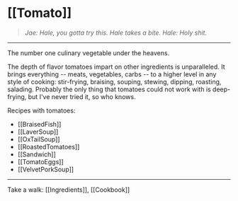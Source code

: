 # [[Tomato]]
> *Jae: Hale, you gotta try this.
> Hale takes a bite.
> Hale: Holy shit.*
---
The number one culinary vegetable under the heavens.

The depth of flavor tomatoes impart on other ingredients is unparalleled. It brings everything -- meats, vegetables, carbs -- to a higher level in any style of cooking:  stir-frying, braising, souping, stewing, dipping, roasting, salading. Probably the only thing that tomatoes could not work with is deep-frying, but I've never tried it, so who knows.

Recipes with tomatoes:
- [[BraisedFish]]
- [[LaverSoup]]
- [[OxTailSoup]]
- [[RoastedTomatoes]]
- [[Sandwich]]
- [[TomatoEggs]]
- [[VelvetPorkSoup]]

---

Take a walk: [[Ingredients]], [[Cookbook]]